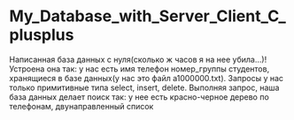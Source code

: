 # My_Database_with_Server_Client_C_plusplus

Написанная база данных с нуля(сколько ж часов я на нее убила...)! Устроена она так:  у нас есть имя телефон номер_группы студентов,
хранящиеся в базе данных(у нас это файл a1000000.txt). Запросы у нас только примитивные типа select, insert, delete. Выполняя запрос,
наша база данных делает поиск так: у нее есть красно-черное дерево по телефонам, двунаправленный список
